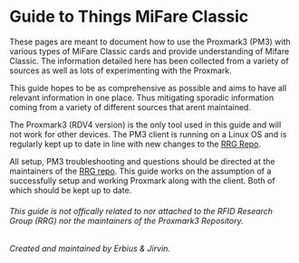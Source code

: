 <h1> Guide to Things MiFare Classic </h1>

These pages are meant to document how to use the Proxmark3 (PM3) with various types of MiFare Classic cards and provide understanding of Mifare Classic.
The information detailed here has been collected from a variety of sources as well as lots of experimenting with the Proxmark.

This guide hopes to be as comprehensive as possible and aims to have all relevant information in one place. Thus mitigating sporadic information coming from a variety of different sources that arent maintained.

The Proxmark3 (RDV4 version) is the only tool used in this guide and will not work for other devices.
The PM3 client is running on a Linux OS and is regularly kept up to date in line with new changes to the [RRG Repo](https://github.com/RfidResearchGroup/proxmark3).

All setup, PM3 troubleshooting and questions should be directed at the maintainers of the [RRG repo](https://github.com/RfidResearchGroup/proxmark3). 
This guide works on the assumption of a successfully setup and working Proxmark along with the client. Both of which should be kept up to date.
<br>

<h6>This guide is not offically related to nor attached to the RFID Research Group (RRG) nor the maintainers of the Proxmark3 Repository.</h6>    
<h6>Created and maintained by Erbius & Jirvin.</h6>
